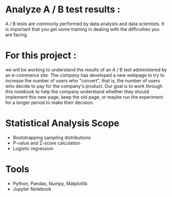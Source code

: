 # Analyze A / B test results :

A / B tests are commonly performed by data analysts and data scientists. It is important that you get some training in dealing with the difficulties you are facing.



# For this project :
we will be working to understand the results of an A / B test administered by an e-commerce site. The company has developed a new webpage to try to increase the number of users who "convert", that is, the number of users who decide to pay for the company's product. Our goal is to work through this notebook to help the company understand whether they should implement this new page, keep the old page, or maybe run the experiment for a longer period to make their decision.

# Statistical Analysis Scope

- Bootstrapping sampling distributions
- P-value and Z-score calculation
- Logistic regression



# Tools

- Python, Pandas, Numpy, Matplotlib
- Jupyter Notebook



